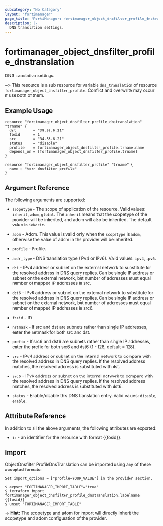 ```yaml
---
subcategory: "No Category"
layout: "fortimanager"
page_title: "FortiManager: fortimanager_object_dnsfilter_profile_dnstranslation"
description: |-
  DNS translation settings.
---
```


# fortimanager_object_dnsfilter_profile_dnstranslation
DNS translation settings.

~> This resource is a sub resource for variable `dns_translation` of resource `fortimanager_object_dnsfilter_profile`. Conflict and overwrite may occur if use both of them.



## Example Usage

```hcl
resource "fortimanager_object_dnsfilter_profile_dnstranslation" "trname" {
  dst        = "38.53.6.21"
  fosid      = 1
  src        = "34.53.6.21"
  status     = "disable"
  profile    = fortimanager_object_dnsfilter_profile.trname.name
  depends_on = [fortimanager_object_dnsfilter_profile.trname]
}

resource "fortimanager_object_dnsfilter_profile" "trname" {
  name = "terr-dnsfilter-profile"
}
```

## Argument Reference


The following arguments are supported:

* `scopetype` - The scope of application of the resource. Valid values: `inherit`, `adom`, `global`. The `inherit` means that the scopetype of the provider will be inherited, and adom will also be inherited. The default value is `inherit`.
* `adom` - Adom. This value is valid only when the `scopetype` is `adom`, otherwise the value of adom in the provider will be inherited.
* `profile` - Profile.

* `addr_type` - DNS translation type (IPv4 or IPv6). Valid values: `ipv4`, `ipv6`.

* `dst` - IPv4 address or subnet on the external network to substitute for the resolved address in DNS query replies. Can be single IP address or subnet on the external network, but number of addresses must equal number of mapped IP addresses in src.
* `dst6` - IPv6 address or subnet on the external network to substitute for the resolved address in DNS query replies. Can be single IP address or subnet on the external network, but number of addresses must equal number of mapped IP addresses in src6.
* `fosid` - ID.
* `netmask` - If src and dst are subnets rather than single IP addresses, enter the netmask for both src and dst.
* `prefix` - If src6 and dst6 are subnets rather than single IP addresses, enter the prefix for both src6 and dst6 (1 - 128, default = 128).
* `src` - IPv4 address or subnet on the internal network to compare with the resolved address in DNS query replies. If the resolved address matches, the resolved address is substituted with dst.
* `src6` - IPv6 address or subnet on the internal network to compare with the resolved address in DNS query replies. If the resolved address matches, the resolved address is substituted with dst6.
* `status` - Enable/disable this DNS translation entry. Valid values: `disable`, `enable`.



## Attribute Reference

In addition to all the above arguments, the following attributes are exported:
* `id` - an identifier for the resource with format {{fosid}}.

## Import

ObjectDnsfilter ProfileDnsTranslation can be imported using any of these accepted formats:
```
Set import_options = ["profile=YOUR_VALUE"] in the provider section.

$ export "FORTIMANAGER_IMPORT_TABLE"="true"
$ terraform import fortimanager_object_dnsfilter_profile_dnstranslation.labelname {{fosid}}
$ unset "FORTIMANAGER_IMPORT_TABLE"
```
-> **Hint:** The scopetype and adom for import will directly inherit the scopetype and adom configuration of the provider.
